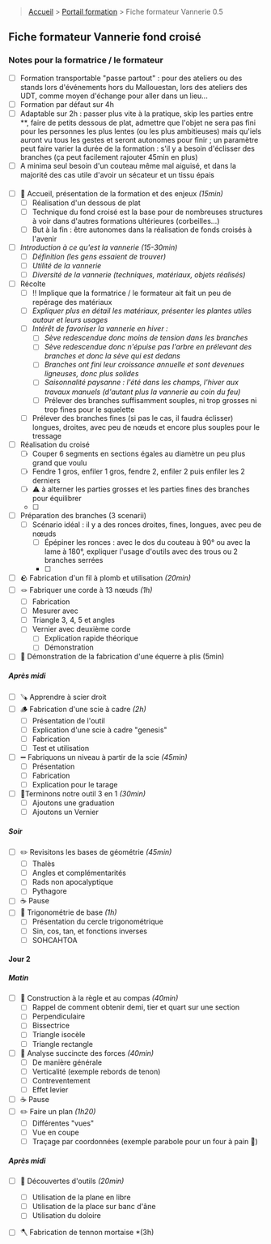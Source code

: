 > [Accueil](../../) > [Portail formation](../) > Fiche formateur Vannerie 0.5

## Fiche formateur Vannerie fond croisé

### Notes pour la formatrice / le formateur

- [ ] Formation transportable "passe partout" : pour des ateliers ou des stands lors d'événements hors du Mallouestan, lors des ateliers des UDT, comme moyen d'échange pour aller dans un lieu...
- [ ] Formation par défaut sur 4h
- [ ] Adaptable sur 2h : passer plus vite à la pratique, skip les parties entre **, faire de petits dessous de plat, admettre que l'objet ne sera pas fini pour les personnes les plus lentes (ou les plus ambitieuses) mais qu'iels auront vu tous les gestes et seront autonomes pour finir ; un paramètre peut faire varier la durée de la formation : s'il y a besoin d'éclisser des branches (ça peut facilement rajouter 45min en plus)
- [ ] A minima seul besoin d'un couteau même mal aiguisé, et dans la majorité des cas utile d'avoir un sécateur et un tissu épais

#### 
- [ ] 👋 Accueil, présentation de la formation et des enjeux *(15min)*
    - [ ] Réalisation d'un dessous de plat
    - [ ] Technique du fond croisé est la base pour de nombreuses structures à voir dans d'autres formations ultérieures (corbeilles...)
    - [ ] But à la fin : être autonomes dans la réalisation de fonds croisés à l'avenir
- [ ] *Introduction à ce qu'est la vannerie *(15-30min)**
    - [ ] *Définition (les gens essaient de trouver)*
    - [ ] *Utilité de la vannerie*
    - [ ] *Diversité de la vannerie (techniques, matériaux, objets réalisés)*
- [ ] Récolte
   	- [ ] ‼️ Implique que la formatrice / le formateur ait fait un peu de repérage des matériaux
  	- [ ] *Expliquer plus en détail les matériaux, présenter les plantes utiles autour et leurs usages*
    - [ ] *Intérêt de favoriser la vannerie en hiver :*
        - [ ] *Sève redescendue donc moins de tension dans les branches*
        - [ ] *Sève redescendue donc n'épuise pas l'arbre en prélevant des branches et donc la sève qui est dedans*
        - [ ] *Branches ont fini leur croissance annuelle et sont devenues ligneuses, donc plus solides*
        - [ ] *Saisonnalité paysanne : l'été dans les champs, l'hiver aux travaux manuels (d'autant plus la vannerie au coin du feu)*
	  - [ ] Prélever des branches suffisamment souples, ni trop grosses ni trop fines pour le squelette
    - [ ] Prélever des branches fines (si pas le cas, il faudra éclisser) longues, droites, avec peu de nœuds et encore plus souples pour le tressage
- [ ] Réalisation du croisé
    - [ ] Couper 6 segments en sections égales au diamètre un peu plus grand que voulu
    - [ ] Fendre 1 gros, enfiler 1 gros, fendre 2, enfiler 2 puis enfiler les 2 derniers
    - [ ] ⚠️ à alterner les parties grosses et les parties fines des branches pour équilibrer
    - [ ] 
- [ ] Préparation des branches (3 scenarii)
    - [ ] Scénario idéal : il y a des ronces droites, fines, longues, avec peu de nœuds
        - [ ] Épépiner les ronces : avec le dos du couteau à 90° ou avec la lame à 180°, expliquer l'usage d'outils avec des trous ou 2 branches serrées
        - [ ] 
- [ ] 🪨 Fabrication d'un fil à plomb et utilisation *(20min)* 
- [ ] 🪢 Fabriquer une corde à 13 nœuds *(1h)*
	- [ ] Fabrication
	- [ ] Mesurer avec
	- [ ] Triangle 3, 4, 5 et angles
	- [ ] Vernier avec deuxième corde
		- [ ] Explication rapide théorique
		- [ ] Démonstration
- [ ] 📐 Démonstration de la fabrication d'une équerre à plis (5min)

##### Après midi
- [ ] 🪚 Apprendre à scier droit
- [ ] 🪵 Fabrication d'une scie à cadre *(2h)*
	- [ ] Présentation de l'outil
	- [ ] Explication d'une scie à cadre "genesis"
	- [ ] Fabrication
	- [ ] Test et utilisation
- [ ] ➖ Fabriquons un niveau à partir de la scie *(45min)*
	- [ ] Présentation
	- [ ] Fabrication
	- [ ] Explication pour le tarage
- [ ] 🤹Terminons notre outil 3 en 1 *(30min)*
	- [ ] Ajoutons une graduation
	- [ ] Ajoutons un Vernier

##### Soir
- [ ] ✏️ Revisitons les bases de géométrie *(45min)*
	- [ ] Thalès 
	- [ ] Angles et complémentarités
	- [ ] Rads non apocalyptique 
	- [ ] Pythagore 
- [ ] ☕ Pause
- [ ] 🧮 Trigonométrie de base *(1h)*
	- [ ] Présentation du cercle trigonométrique
	- [ ] Sin, cos, tan, et fonctions inverses
	- [ ] SOHCAHTOA

#### Jour 2

##### Matin
- [ ] 📏 Construction à la règle et au compas *(40min)*
    - [ ] Rappel de comment obtenir demi, tier et quart sur une section
	- [ ] Perpendiculaire
	- [ ] Bissectrice 
	- [ ] Triangle isocèle 
	- [ ] Triangle rectangle
- [ ] 🧐 Analyse succincte des forces  *(40min)*
	- [ ] De manière générale 
	- [ ] Verticalité (exemple rebords de tenon)
	- [ ] Contreventement
	- [ ] Effet levier
- [ ] ☕ Pause
- [ ] ✏️ Faire un plan *(1h20)*
	- [ ] Différentes "vues"
	- [ ] Vue en coupe
	- [ ] Traçage par coordonnées (exemple parabole pour un four à pain 🍞)

##### Après midi
- [ ] 🧰 Découvertes d'outils *(20min)*
	- [ ] Utilisation de la plane en libre
	- [ ] Utilisation de la place sur banc d'âne
	- [ ] Utilisation du doloire
- [ ] 🪓 Fabrication de tennon mortaise *(3h)


